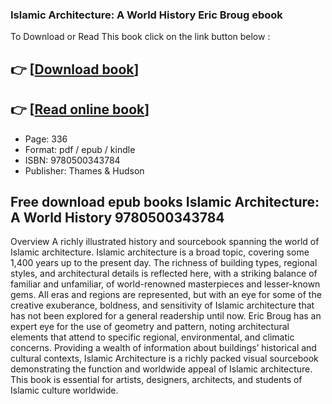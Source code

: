 ### Islamic Architecture: A World History Eric Broug ebook

To Download or Read This book click on the link button below :

## 👉  [**[Download book](http://filesbooks.info/download.php?group=book&from=github.com&id=683333&lnk=1061 "Download book")**]

## 👉  [**[Read online book](http://filesbooks.info/download.php?group=book&from=github.com&id=683333&lnk=1061 "Read online book")**]


* Page: 336
* Format: pdf / epub / kindle
* ISBN: 9780500343784
* Publisher: Thames &amp; Hudson



## Free download epub books Islamic Architecture: A World History 9780500343784


Overview
A richly illustrated history and sourcebook spanning the world of Islamic architecture. Islamic architecture is a broad topic, covering some 1,400 years up to the present day. The richness of building types, regional styles, and architectural details is reflected here, with a striking balance of familiar and unfamiliar, of world-renowned masterpieces and lesser-known gems. All eras and regions are represented, but with an eye for some of the creative exuberance, boldness, and sensitivity of Islamic architecture that has not been explored for a general readership until now. Eric Broug has an expert eye for the use of geometry and pattern, noting architectural elements that attend to specific regional, environmental, and climatic concerns. Providing a wealth of information about buildings’ historical and cultural contexts, Islamic Architecture is a richly packed visual sourcebook demonstrating the function and worldwide appeal of Islamic architecture. This book is essential for artists, designers, architects, and students of Islamic culture worldwide.



